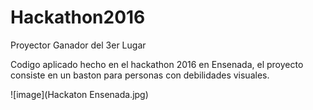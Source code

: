# Hackathon2016
Proyector Ganador del 3er Lugar

Codigo aplicado hecho en el hackathon 2016 en Ensenada, el proyecto consiste en un baston para personas con debilidades visuales.

![image](Hackaton Ensenada.jpg)

